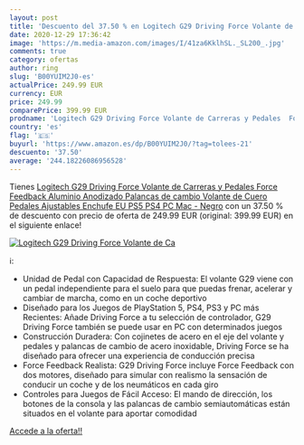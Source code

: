 ```yaml
---
layout: post
title: 'Descuento del 37.50 % en Logitech G29 Driving Force Volante de Ca'
date: 2020-12-29 17:36:42
image: 'https://m.media-amazon.com/images/I/41za6KklhSL._SL200_.jpg'
comments: true
category: ofertas
author: ring
slug: 'B00YUIM2J0-es'
actualPrice: 249.99 EUR
currency: EUR
price: 249.99
comparePrice: 399.99 EUR
prodname: 'Logitech G29 Driving Force Volante de Carreras y Pedales  Force Feedback  Aluminio Anodizado  Palancas de cambio  Volante de Cuero  Pedales Ajustables  Enchufe EU  PS5  PS4  PC  Mac - Negro'
country: 'es'
flag: '🇪🇸'
buyurl: 'https://www.amazon.es/dp/B00YUIM2J0/?tag=tolees-21'
descuento: '37.50'
average: '244.18226086956528'
---
```


Tienes [Logitech G29 Driving Force Volante de Carreras y Pedales  Force Feedback  Aluminio Anodizado  Palancas de cambio  Volante de Cuero  Pedales Ajustables  Enchufe EU  PS5  PS4  PC  Mac - Negro](https://www.amazon.es/dp/B00YUIM2J0/?tag=tolees-21) con un 37.50 % de descuento con precio de oferta de 249.99 EUR (original: 399.99 EUR) en el siguiente enlace!

[![Logitech G29 Driving Force Volante de Ca](https://m.media-amazon.com/images/I/41za6KklhSL._SL200_.jpg)](https://www.amazon.es/dp/B00YUIM2J0/?tag=tolees-21)

ℹ️:

- Unidad de Pedal con Capacidad de Respuesta: El volante G29 viene con un pedal independiente para el suelo para que puedas frenar, acelerar y cambiar de marcha, como en un coche deportivo
- Diseñado para los Juegos de PlayStation 5, PS4, PS3 y PC más Recientes: Añade Driving Force a tu selección de controlador, G29 Driving Force también se puede usar en PC con determinados juegos
- Construcción Duradera: Con cojinetes de acero en el eje del volante y pedales y palancas de cambio de acero inoxidable, Driving Force se ha diseñado para ofrecer una experiencia de conducción precisa
- Force Feedback Realista: G29 Driving Force incluye Force Feedback con dos motores, diseñado para simular con realismo la sensación de conducir un coche y de los neumáticos en cada giro
- Controles para Juegos de Fácil Acceso: El mando de dirección, los botones de la consola y las palancas de cambio semiautomáticas están situados en el volante para aportar comodidad

[Accede a la oferta!!](https://www.amazon.es/dp/B00YUIM2J0/?tag=tolees-21)
